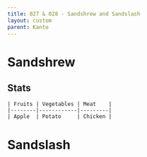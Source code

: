 ```yaml
---
title: 027 & 028 - Sandshrew and Sandslash
layout: custom
parent: Kanto
---
```


# Sandshrew
## Stats

```table
| Fruits | Vegetables | Meat    |
|--------|------------|---------|
| Apple  | Potato     | Chicken |
```

# Sandslash